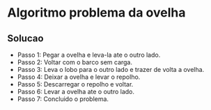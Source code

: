 # Algoritmo problema da ovelha
## Solucao 
- Passo 1: Pegar a ovelha e leva-la ate o outro lado.
- Passo 2: Voltar com o barco sem carga.
- Passo 3: Leva o lobo para o outro lado e trazer de volta a ovelha.
- Passo 4: Deixar a ovelha e levar o repolho.
- Passo 5: Descarregar o repolho e voltar.
- Passo 6: Levar a ovelha ate o outro lado.
- Passo 7: Concluido o problema.